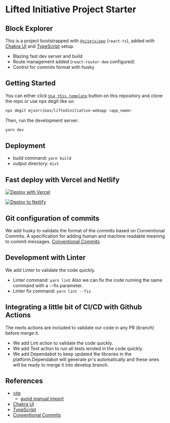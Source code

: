 # Lifted Initiative Project Starter

## Block Explorer

This is a project bootstrapped with [`@vitejs/app`](https://vitejs.dev/guide/#scaffolding-your-first-vite-project) (`react-ts`), added with [Chakra UI](https://chakra-ui.com) and [TypeScript](https://www.typescriptlang.org) setup.

- Blazing fast dev server and build
- Route management added (`react-router-dom` configured)
- Control for commits format with husky

## Getting Started

You can either click [`Use this template`](https://github.com/mjsorribas/liftedinitiative-webapp/generate) button on this repository and clone the repo or use npx degit like so:

```bash
npx degit mjsorribas/liftedinitiative-webapp <app_name>
```

Then, run the development server:

```bash
yarn dev
```

## Deployment

- build command: `yarn build`
- output directory: `dist`

## Fast deploy with Vercel and Netlify

[![Deploy with Vercel](https://vercel.com/button)](https://vercel.com/import/git?s=https://github.com/liftedinit/talib)

[![Deploy to Netlify](https://www.netlify.com/img/deploy/button.svg)](https://app.netlify.com/start/deploy?repository=https://github.com/liftedinit/talib)

## Git configuration of commits

We add husky to validate the format of the commits based on Conventional Commits.
A specification for adding human and machine readable meaning to commit messages.
[Conventional Commits](https://www.conventionalcommits.org/en/v1.0.0/)

## Development with Linter

We add Linter to validate the code quickly.

- Linter command: `yarn lint`
  Also we can fix the code running the same command with a --fix parameter.
- Linter fix command: `yarn lint --fix`

## Integrating a little bit of CI/CD with Github Actions

The nexts actions are included to validate our code in any PR (branch) before merge it.

- We add Lint action to validate the code quickly.
- We add Test action to run all tests wroted in the code quickly.
- We add Dependabot to keep updated the libraries in the platform.Dependabot will generate pr's automatically and these ones will be ready to merge it into develop branch.

## References

- [vite](https://vitejs.dev)
  - [avoid manual import](https://vitejs.dev/guide/features.html#jsx)
- [Chakra UI](https://chakra-ui.com/)
- [TypeScript](https://www.typescriptlang.org)
- [Conventional Commits](https://www.conventionalcommits.org/en/v1.0.0/)
